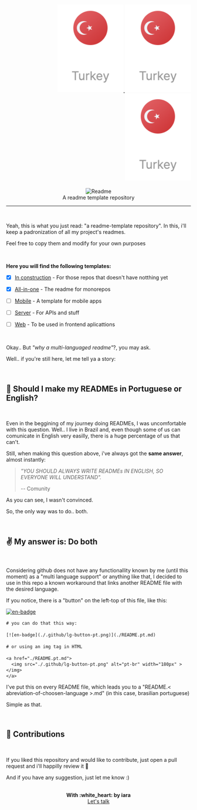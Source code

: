 <div align="right" >
  <a href="./README.pt.md">
    <img src="./images/tr.png" alt="Türkce" width="180px" ></img>
  </a>
  <a href="./README.pt.md">
    <img src="./images/tr.png" alt="Deutsch" width="180px" ></img>
  </a>
  <a href="./README.pt.md">
    <img src="./images/tr.png" alt="English" width="180px" ></img>
  </a>
</div>
<br/>

<div align="center">
  <img src="./.github/readme.png" alt="Readme" />
  <br/>
  <span>A readme template repository</span>
</div>

--- 

<br/>

Yeah, this is what you just read: "a readme-template repository".
In this, i'll keep a padronization of all my project's readmes.

Feel free to copy them and modify for your own purposes

<br/>

**Here you will find the following templates:**

- [x] [In construction](./construction) - For those repos that doesn't have notthing yet <br/>

- [x] [All-in-one](./all-in-one) - The readme for monorepos <br/>

- [ ] [Mobile](./mobile) - A template for mobile apps <br/>

- [ ] [Server](./server) - For APIs and stuff<br/>

- [ ] [Web](./server) - To be used in frontend aplicattions <br/>

<br/>

Okay.. But *"why a multi-languaged readme"*?, you may ask.

Well.. if you're still here, let me tell ya a story:

<br/>

## :thinking: Should I make my READMEs in Portuguese or English?
<br/>

Even in the beggining of my journey doing READMEs, I was uncomfortable with this question. 
Well.. I live in Brazil and, even though some of us can comunicate in English very easilly, there is a huge percentage of us that can't.

Still, when making this question above, i've always got the **same answer**, almost instantly: 

> *"YOU SHOULD ALWAYS WRITE READMEs IN ENGLISH, SO EVERYONE WILL UNDERSTAND".*
>
> -- Comunity


As you can see, I wasn't convinced.

So, the only way was to do.. both.

<br/>

## :v: My answer is: Do both
<br/>

Considering github does not have any functionallity known by me (until this moment) as a "multi language support" or anything like that, I decided to use in this repo a known workaround that links another README file with the desired language.

If you notice, there is a "button" on the left-top of this file, like this:
  
[![en-badge](./.github/lg-button-pt.png)](./README.pt.md)

```
# you can do that this way:

[![en-badge](./.github/lg-button-pt.png)](./README.pt.md)

# or using an img tag in HTML

<a href="./README.pt.md">
  <img src="./.github/lg-button-pt.png" alt="pt-br" width="180px" ></img>
</a>
```

I've put this on every README file, which leads you to a "README.\< abreviation-of-choosen-language \>.md" (in this case, brasilian portuguese)

Simple as that.

<br/>

## :handshake: Contributions
<br/>

If you liked this repository and would like to contribute, just open a pull request and i'll happilly review it :white_heart:

And if you have any suggestion, just let me know :)

<br/>
<div align='center'>
  <strong>With :white_heart: by iara</strong>
  <br/>
  <a href="https://www.linkedin.com/in/iara/">Let's talk</a>
</div>
